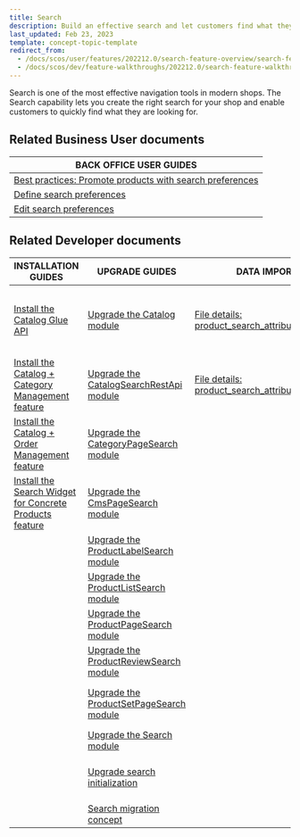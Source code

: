 ```yaml
---
title: Search
description: Build an effective search and let customers find what they are looking for.
last_updated: Feb 23, 2023
template: concept-topic-template
redirect_from:
  - /docs/scos/user/features/202212.0/search-feature-overview/search-feature-overview.html
  - /docs/scos/dev/feature-walkthroughs/202212.0/search-feature-walkthrough.html
---
```


Search is one of the most effective navigation tools in modern shops. The Search capability lets you create the right search for your shop and enable customers to quickly find what they are looking for.

## Related Business User documents

|BACK OFFICE USER GUIDES|
|---|
| [Best practices: Promote products with search preferences](/docs/pbc/all/search/{{page.version}}/manage-in-the-back-office/best-practices-promote-products-with-search-preferences.html) |
| [Define search preferences](/docs/pbc/all/search/{{page.version}}/manage-in-the-back-office/define-search-preferences.html) |
| [Edit search preferences](/docs/pbc/all/search/{{page.version}}/manage-in-the-back-office/edit-search-preferences.html) |

## Related Developer documents

| INSTALLATION GUIDES  | UPGRADE GUIDES | DATA IMPORT | GLUE API GUIDES  | TUTORIALS AND HOWTOS | BEST PRACTICES |
|---------|---------|-|-|-|-|
| [Install the Catalog Glue API](/docs/pbc/all/search/{{page.version}}/install-and-upgrade/install-features-and-glue-api/install-the-catalog-glue-api.html)  | [Upgrade the Catalog module](/docs/pbc/all/search/{{page.version}}/install-and-upgrade/upgrade-modules/upgrade-the-catalog-module.html) | [File details: product_search_attribute_map.csv](/docs/pbc/all/search/{{page.version}}/import-data/file-details-product-search-attribute-map.csv.html) | [Searching the product catalog](/docs/pbc/all/search/{{page.version}}/manage-using-glue-api/glue-api-search-the-product-catalog.html) | [Tutorial: Content and search - attribute-cart-based catalog personalization](/docs/pbc/all/search/{{page.version}}/tutorials-and-howtos/tutorial-content-and-search-attribute-cart-based-catalog-personalization/tutorial-content-and-search-attribute-cart-based-catalog-personalization.html) | [Data-driven ranking](/docs/pbc/all/search/{{page.version}}/best-practices/data-driven-ranking.html) |
| [Install the Catalog + Category Management feature](/docs/pbc/all/search/{{page.version}}/install-and-upgrade/install-features/install-the-catalog-category-management-feature.html) | [Upgrade the CatalogSearchRestApi module](/docs/pbc/all/search/{{page.version}}/install-and-upgrade/upgrade-modules/upgrade-the-catalogsearchrestapi–module.html) | [File details: product_search_attribute.csv](/docs/pbc/all/search/{{page.version}}/import-data/file-details-product-search-attribute.csv.html) | [Retrieving autocomplete and search suggestions](/docs/pbc/all/search/{{page.version}}/manage-using-glue-api/glue-api-retrieve-autocomplete-and-search-suggestions.html)  | [Tutorial: Boosting cart-based search](/docs/pbc/all/search/{{page.version}}/tutorials-and-howtos/tutorial-content-and-search-attribute-cart-based-catalog-personalization/tutorial-boosting-cart-based-search.html) | [Full-text search](/docs/pbc/all/search/{{page.version}}/best-practices/full-text-search.html) |
| [Install the Catalog + Order Management feature](/docs/pbc/all/search/{{page.version}}/install-and-upgrade/install-features/install-the-catalog-order-management-feature.html) | [Upgrade the CategoryPageSearch module](/docs/pbc/all/search/{{page.version}}/install-and-upgrade/upgrade-modules/upgrade-the-categorypagesearch–module.html) | | | [Configure a search query](/docs/pbc/all/search/{{page.version}}/tutorials-and-howtos/configure-a-search-query.html) | [Generic faceted search](/docs/pbc/all/search/{{page.version}}/best-practices/generic-faceted-search.html) |
| [Install the Search Widget for Concrete Products feature](/docs/pbc/all/search/{{page.version}}/install-and-upgrade/install-features-and-glue-api/install-the-search-widget-for-concrete-products.html) |  [Upgrade the CmsPageSearch module](/docs/pbc/all/search/{{page.version}}/install-and-upgrade/upgrade-modules/upgrade-the-cmspagesearch–module.html) | | | [Configure Elasticsearch](/docs/pbc/all/search/{{page.version}}/tutorials-and-howtos/configure-elasticsearch.html) | [Multi-term autocompletion](/docs/pbc/all/search/{{page.version}}/best-practices/multi-term-auto-completion.html) |
| |  [Upgrade the ProductLabelSearch module](/docs/pbc/all/search/{{page.version}}/install-and-upgrade/upgrade-modules/upgrade-the-productlabelsearch–module.html) | | | [Configure search features](/docs/pbc/all/search/{{page.version}}/tutorials-and-howtos/configure-search-features.html) | [Naive product centric approach](/docs/pbc/all/search/{{page.version}}/best-practices/naive-product-centric-approach.html) |
| |  [Upgrade the ProductListSearch module](/docs/pbc/all/search/{{page.version}}/install-and-upgrade/upgrade-modules/upgrade-the-productlistsearch–module.html) | | | [Configure search for multi-currency](/docs/pbc/all/search/{{page.version}}/tutorials-and-howtos/configure-search-for-multi-currency.html) | [On-site search](/docs/pbc/all/search/{{page.version}}/best-practices/on-site-search.html) |
| |  [Upgrade the ProductPageSearch module](/docs/pbc/all/search/{{page.version}}/install-and-upgrade/upgrade-modules/upgrade-the-productpagesearch–module.html) | | | [Expand search data](/docs/pbc/all/search/{{page.version}}/tutorials-and-howtos/expand-search-data.html) | [Other best practices](/docs/pbc/all/search/{{page.version}}/best-practices/other-best-practices.html) |
| |  [Upgrade the ProductReviewSearch module](/docs/pbc/all/search/{{page.version}}/install-and-upgrade/upgrade-modules/upgrade-the-productreviewsearch–module.html) | | | [Facet filter overview and configuration](/docs/pbc/all/search/{{page.version}}/tutorials-and-howtos/facet-filter-overview-and-configuration.html) | [Personalization - dynamic pricing](/docs/pbc/all/search/{{page.version}}/best-practices/docs/pbc/all/search/{{page.version}}/best-practices/personalization-dynamic-pricing.html) |
| |  [Upgrade the ProductSetPageSearch module](/docs/pbc/all/search/{{page.version}}/install-and-upgrade/upgrade-modules/upgrade-the-productsetpagesearch–module.html) | | | [Tutorial: Integrate any search engine into a project](/docs/pbc/all/search/{{page.version}}/tutorials-and-howtos/tutorial-integrate-any-search-engine-into-a-project.html) | [Precise search by super attributes](/docs/pbc/all/search/{{page.version}}/best-practices/precise-search-by-super-attributes.html) |
| | [Upgrade the Search module](/docs/pbc/all/search/{{page.version}}/install-and-upgrade/upgrade-modules/upgrade-the-search–module.html) | | | | [Simple spelling suggestions](/docs/pbc/all/search/{{page.version}}/best-practices/simple-spelling-suggestions.html) |
| | [Upgrade search initialization](/docs/pbc/all/search/{{page.version}}/install-and-upgrade/upgrade-search-initialization.html) | | | | [Usage-driven schema and document structure](/docs/pbc/all/search/{{page.version}}/best-practices/usage-driven-schema-and-document-structure.html) |
| | [Search migration concept](/docs/pbc/all/search/{{page.version}}/install-and-upgrade/search-migration-concept.html) | | | | |
